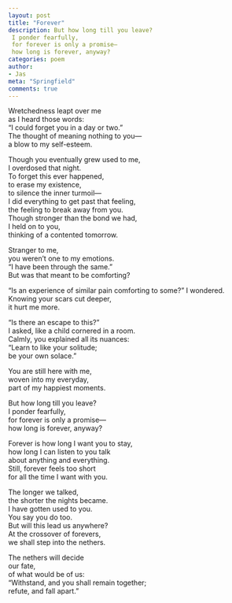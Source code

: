 ```yaml
---
layout: post
title: "Forever"
description: But how long till you leave?  
 I ponder fearfully,  
 for forever is only a promise—  
 how long is forever, anyway?  
categories: poem
author:
- Jas
meta: "Springfield"
comments: true
---
```


Wretchedness leapt over me  
as I heard those words:  
“I could forget you in a day or two.”  
The thought of meaning nothing to you—  
a blow to my self-esteem.  

Though you eventually grew used to me,  
I overdosed that night.  
To forget this ever happened,  
to erase my existence,  
to silence the inner turmoil—  
I did everything to get past that feeling,  
the feeling to break away from you.  
Though stronger than the bond we had,  
I held on to you,  
thinking of a contented tomorrow.  

Stranger to me,  
you weren’t one to my emotions.  
“I have been through the same.”  
But was that meant to be comforting?  

“Is an experience of similar pain comforting to some?” I wondered.  
Knowing your scars cut deeper,  
it hurt me more.  

“Is there an escape to this?”  
I asked, like a child cornered in a room.  
Calmly, you explained all its nuances:  
“Learn to like your solitude;  
be your own solace.”  

You are still here with me,  
woven into my everyday,  
part of my happiest moments.  

But how long till you leave?  
I ponder fearfully,  
for forever is only a promise—  
how long is forever, anyway?  

Forever is how long I want you to stay,  
how long I can listen to you talk  
about anything and everything.  
Still, forever feels too short  
for all the time I want with you.  

The longer we talked,  
the shorter the nights became.  
I have gotten used to you.  
You say you do too.  
But will this lead us anywhere?  
At the crossover of forevers,  
we shall step into the nethers.  

The nethers will decide  
our fate,  
of what would be of us:  
“Withstand, and you shall remain together;  
refute, and fall apart.”  

